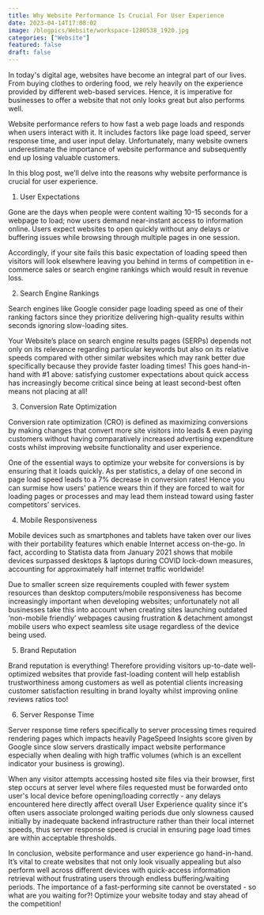 ```yaml
---
title: Why Website Performance Is Crucial For User Experience
date: 2023-04-14T17:08:02
image: /blogpics/Website/workspace-1280538_1920.jpg
categories: ["Website"]
featured: false
draft: false
---
```

In today's digital age, websites have become an integral part of our lives. From buying clothes to ordering food, we rely heavily on the experience provided by different web-based services. Hence, it is imperative for businesses to offer a website that not only looks great but also performs well.

Website performance refers to how fast a web page loads and responds when users interact with it. It includes factors like page load speed, server response time, and user input delay. Unfortunately, many website owners underestimate the importance of website performance and subsequently end up losing valuable customers.

In this blog post, we’ll delve into the reasons why website performance is crucial for user experience.

1) User Expectations

Gone are the days when people were content waiting 10-15 seconds for a webpage to load; now users demand near-instant access to information online. Users expect websites to open quickly without any delays or buffering issues while browsing through multiple pages in one session.

Accordingly, if your site fails this basic expectation of loading speed then visitors will look elsewhere leaving you behind in terms of competition in e-commerce sales or search engine rankings which would result in revenue loss.

2) Search Engine Rankings

Search engines like Google consider page loading speed as one of their ranking factors since they prioritize delivering high-quality results within seconds ignoring slow-loading sites.

Your Website’s place on search engine results pages (SERPs) depends not only on its relevance regarding particular keywords but also on its relative speeds compared with other similar websites which may rank better due specifically because they provide faster loading times! This goes hand-in-hand with #1 above: satisfying customer expectations about quick access has increasingly become critical since being at least second-best often means not placing at all!

3) Conversion Rate Optimization

Conversion rate optimization (CRO) is defined as maximizing conversions by making changes that convert more site visitors into leads & even paying customers without having comparatively increased advertising expenditure costs whilst improving website functionality and user experience.

One of the essential ways to optimize your website for conversions is by ensuring that it loads quickly. As per statistics, a delay of one second in page load speed leads to a 7% decrease in conversion rates! Hence you can surmise how users' patience wears thin if they are forced to wait for loading pages or processes and may lead them instead toward using faster competitors’ services.

4) Mobile Responsiveness

Mobile devices such as smartphones and tablets have taken over our lives with their portability features which enable Internet access on-the-go. In fact, according to Statista data from January 2021 shows that mobile devices surpassed desktops & laptops during COVID lock-down measures, accounting for approximately half internet traffic worldwide!

Due to smaller screen size requirements coupled with fewer system resources than desktop computers/mobile responsiveness has become increasingly important when developing websites; unfortunately not all businesses take this into account when creating sites launching outdated ‘non-mobile friendly’ webpages causing frustration & detachment amongst mobile users who expect seamless site usage regardless of the device being used.

5) Brand Reputation

Brand reputation is everything! Therefore providing visitors up-to-date well-optimized websites that provide fast-loading content will help establish trustworthiness among customers as well as potential clients increasing customer satisfaction resulting in brand loyalty whilst improving online reviews ratios too!

6) Server Response Time

Server response time refers specifically to server processing times required rendering pages which impacts heavily PageSpeed Insights score given by Google since slow servers drastically impact website performance especially when dealing with high traffic volumes (which is an excellent indicator your business is growing).

When any visitor attempts accessing hosted site files via their browser, first step occurs at server level where files requested must be forwarded onto user's local device before opening/loading correctly - any delays encountered here directly affect overall User Experience quality since it's often users associate prolonged waiting periods due only slowness caused initially by inadequate backend infrastructure rather than their local internet speeds, thus server response speed is crucial in ensuring page load times are within acceptable thresholds.

In conclusion, website performance and user experience go hand-in-hand. It’s vital to create websites that not only look visually appealing but also perform well across different devices with quick-access information retrieval without frustrating users through endless buffering/waiting periods. The importance of a fast-performing site cannot be overstated - so what are you waiting for?! Optimize your website today and stay ahead of the competition!
